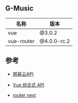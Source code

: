## G-Music

|    名称       |    版本      |
|---------------|--------------|
|     vue       | @3.0.2       |
|  vue-router   | @4.0.0-rc.2  |


## 参考
* [网易云API](https://binaryify.github.io/NeteaseCloudMusicApi/#/?id=neteasecloudmusicapi)

* [Vue 组合式 API](https://composition-api.vuejs.org/zh/api.html#watcheffect)

* [router next](https://next.router.vuejs.org/)
